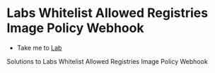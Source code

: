 # Labs Whitelist Allowed Registries Image Policy Webhook
  - Take me to [Lab](https://kodekloud.com/courses/1378608/lectures/31704751)
  
Solutions to Labs Whitelist Allowed Registries Image Policy Webhook
 